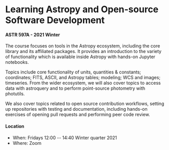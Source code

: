 
# Learning Astropy and Open-source Software Development

#### ASTR 597A  - 2021 Winter 

The course focuses on tools in the Astropy ecosystem, including the core library and its 
affiliated packages. It provides an introduction to the variety of functionality which is
available inside Astropy with hands-on Jupyter notebooks.
 
Topics include core functionality of units, quantities & constants; coordinates; FITS, ASCII,
and Astropy tables; modeling; WCS and images; timeseries. From the wider ecosystem, we will also
cover topics to access data with astroquery and to perform point-source photometry with photutils.  

We also cover topics related to open source contribution workflows, setting up
repositories with testing and documentation, including hands-on exercises of opening pull
requests and performing peer code review.

#### Location
 * When: Fridays 12:00 -- 14:40 Winter quarter 2021
 * Where: Zoom
 
 
 


